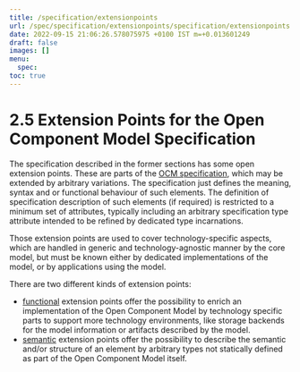 ```yaml
---
title: /specification/extensionpoints
url: /spec/specification/extensionpoints/specification/extensionpoints
date: 2022-09-15 21:06:26.578075975 +0100 IST m=+0.013601249
draft: false
images: []
menu:
  spec:
toc: true
---
```

# 2.5 Extension Points for the Open Component Model Specification

The specification described in the former sections has some open
extension points.
These are parts of the [OCM specification](../README.md), which may be extended
by arbitrary variations. The specification just defines the meaning, syntax
and or functional behaviour of such elements.
The definition of specification description of such elements (if required) is
restricted to a minimum set of attributes, typically including an arbitrary
specification type attribute intended to be refined by dedicated type
incarnations.

Those extension points are used to cover technology-specific aspects,
which are handled in generic and technology-agnostic manner by the core model,
but must be known either by dedicated implementations of the model, or
by applications using the model.

There are two different kinds of extension points:

- [functional](functional.md) extension points offer the possibility to
  enrich an implementation of the Open Component Model by technology specific
  parts to support more technology environments, like storage backends for
  the model information or artifacts described by the model.
- [semantic](semantic.md) extension points offer the possibility to
  describe the semantic and/or structure of an element by arbitrary types not
  statically defined as part of the Open Component Model itself.
